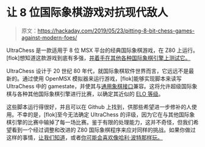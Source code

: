 # 让 8 位国际象棋游戏对抗现代敌人

> 原文：<https://hackaday.com/2019/05/23/pitting-8-bit-chess-games-against-modern-foes/>

UltraChess 是一款适用于 8 位 MSX 平台的经典国际象棋游戏，在 Z80 上运行。[flok]想知道这款游戏到底有多强，[并着手在其他各种国际象棋引擎上测试它。](https://vanheusden.com/misc/blog/2018-09-08.php)

UltraChess 设计于 20 世纪 80 年代，就国际象棋软件世界而言，它远远不是最新的。通过使用 OpenMSX 模拟器来运行游戏，[flok]能够实现脚本来读写 UltraChess 中的 gamestate，并使其与[通用象棋接口](https://en.wikipedia.org/wiki/Universal_Chess_Interface)兼容。这将允许超级国际象棋与各种其他国际象棋引擎进行比赛，以确定其近似的 [ELO 等级](https://en.wikipedia.org/wiki/Elo_rating_system)。

这些脚本运行得很好，并且可以在 Github 上找到，供那些希望进一步修补的人使用。不幸的是，[flok]至今无法确定 UltraChess 的评级，因为它在与其他国际象棋引擎的比赛中输掉了每一场比赛。鉴于有限的处理能力，这并不奇怪，但我们希望看到一个经过调整和改进的 Z80 国际象棋程序来应对同样的挑战。如果你做过这样的事情，[让我们知道](http://hackaday.com/submit-a-tip)，或者[你可能会喜欢像哈利·波特那样玩。](https://hackaday.com/2019/02/09/play-chess-like-harry-potter/)